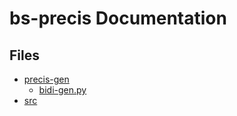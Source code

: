 # bs-precis Documentation

## Files
* [precis-gen](./precis-gen/)
  * [bidi-gen.py](./precis-gen/bidi-gen.md)
* [src](./src/)
